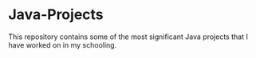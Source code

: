 # Java-Projects

This repository contains some of the most significant Java projects that I have worked on in my schooling.
